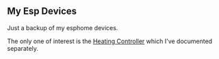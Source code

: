 ## My Esp Devices

Just a backup of my esphome devices.

The only one of interest is the [Heating Controller](docs/HeatingController) which I've documented separately.

